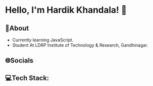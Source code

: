 # Hello, I'm Hardik Khandala! 👋

## **💫About**

- Currently learning JavaScript.
- Student At LDRP Institute of Technology & Research, Gandhinagar.

## **🌐Socials**


## **💻Tech Stack:**


